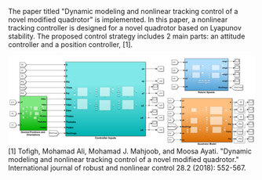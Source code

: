 The paper titled "Dynamic modeling and nonlinear tracking control of a novel modified quadrotor" is implemented. In this paper, a nonlinear tracking controller is designed for a novel quadrotor based on Lyapunov stability. The proposed control strategy includes 2 main parts: an attitude controller and a position controller, [1].

![My Image](https://github.com/atiyeh2016/Nonlinear-control-of-a-quadrotor/blob/main/Closed%20Loop%20Structure.png)  
[1] Tofigh, Mohamad Ali, Mohamad J. Mahjoob, and Moosa Ayati. "Dynamic modeling and nonlinear tracking control of a novel modified quadrotor." International journal of robust and nonlinear control 28.2 (2018): 552-567.
